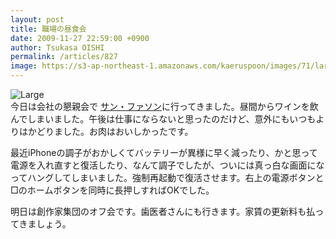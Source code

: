 ```yaml
---
layout: post
title: 職場の昼食会
date: 2009-11-27 22:59:00 +0900
author: Tsukasa OISHI
permalink: /articles/827
image: https://s3-ap-northeast-1.amazonaws.com/kaeruspoon/images/71/large.JPG?1300879533
---
```



![Large](https://s3-ap-northeast-1.amazonaws.com/kaeruspoon/images/71/large.JPG?1300879533)  
今日は会社の懇親会で [サン・ファソン](http://r.tabelog.com/tokyo/A1309/A130905/13006443/)に行ってきました。昼間からワインを飲んでしまいました。午後は仕事にならないと思ったのだけど、意外にもいつもよりはかどりました。お肉はおいしかったです。  

最近iPhoneの調子がおかしくてバッテリーが異様に早く減ったり、かと思って電源を入れ直すと復活したり、なんて調子でしたが、ついには真っ白な画面になってハングしてしまいました。強制再起動で復活させます。右上の電源ボタンと□のホームボタンを同時に長押しすればOKでした。  

明日は創作家集団のオフ会です。歯医者さんにも行きます。家賃の更新料も払ってきましょう。  

